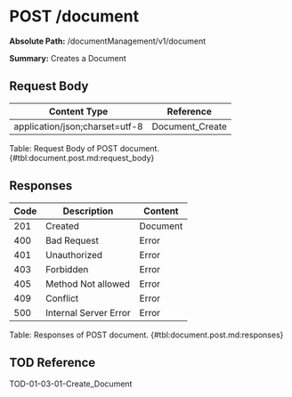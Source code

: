 <!--
    ATTENTION: This file was generated via gradle!
               Do NOT manually edit this file! Any such changes will be overwritten!
-->

# POST /document

**Absolute Path:** /documentManagement/v1/document

**Summary:** Creates a Document

## Request Body

| Content Type | Reference |
|--------------|-----------|
| application/json;charset=utf-8 | Document_Create |

Table: Request Body of POST document. {#tbl:document.post.md:request_body}

## Responses

| Code | Description | Content |
|------|-------------|---------|
| 201 | Created | Document |
| 400 | Bad Request | Error |
| 401 | Unauthorized | Error |
| 403 | Forbidden | Error |
| 405 | Method Not allowed | Error |
| 409 | Conflict | Error |
| 500 | Internal Server Error | Error |

Table: Responses of POST document. {#tbl:document.post.md:responses}

## TOD Reference

TOD-01-03-01-Create_Document
